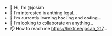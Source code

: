 - 👋 Hi, I’m @josiah
- 👀 I’m interested in anthing legal...
- 🌱 I’m currently learning hacking and coding...
- 💞️ I’m looking to collaborate on anything...
- 📫 How to reach me https://linktr.ee/josiah_217...

<!---
jtmx2017/jtmx2017 is a ✨ special ✨ repository because its `README.md` (this file) appears on your GitHub profile.
You can click the Preview link to take a look at your changes.
--->
